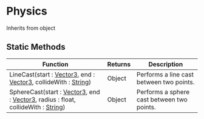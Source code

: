 # Physics
Inherits from object
## Static Methods
|Function|Returns|Description|
|---|---|---|
|LineCast(start : [Vector3](../objects/Vector3.md), end : [Vector3](../objects/Vector3.md), collideWith : [String](../static/String.md))|Object|Performs a line cast between two points.|
|SphereCast(start : [Vector3](../objects/Vector3.md), end : [Vector3](../objects/Vector3.md), radius : float, collideWith : [String](../static/String.md))|Object|Performs a sphere cast between two points.|
